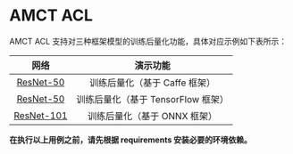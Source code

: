 # AMCT ACL

AMCT ACL 支持对三种框架模型的训练后量化功能，具体对应示例如下表所示：

| 网络 | 演示功能 |
| :-: | :-: |
| [ResNet-50](./resnet50_caffe/README_CN.md) | 训练后量化（基于 Caffe 框架） |
| [ResNet-50](./resnet50_tf/README_CN.md) | 训练后量化（基于 TensorFlow 框架） |
| [ResNet-101](./resnet101_onnx/README_CN.md) | 训练后量化（基于 ONNX 框架） |

**在执行以上用例之前，请先根据 requirements 安装必要的环境依赖。**
